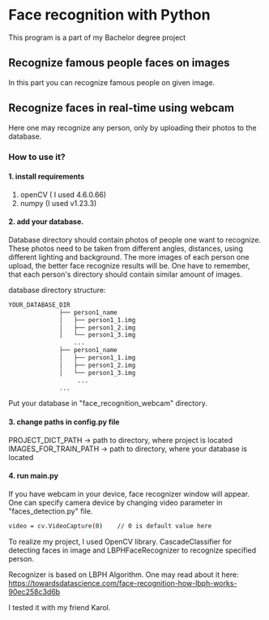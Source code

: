 # Face recognition with Python


This program is a part of my Bachelor degree project


## Recognize famous people faces on images
In this part you can recognize famous people on given image. 


## Recognize faces in real-time using webcam
Here one may recognize any person, only by uploading their photos to the database.
### How to use it?

#### 1. install requirements
1. openCV  ( I used 4.6.0.66)
2. numpy (I used v1.23.3)


#### 2. add your database.

Database directory should contain photos of people one want to recognize. These photos need to be taken from different angles, distances, using different lighting and background. The more images of each person one upload, the better face recognize results will be. One have to remember, that each person's directory should contain similar amount of images.

database directory structure:

```bash
YOUR_DATABASE_DIR
              ├── person1_name
              │   ├── person1_1.img
              │   ├── person1_2.img
              │   └── person1_3.img
                  ...
              ├── person1_name
              │   ├── person1_1.img
              │   ├── person1_2.img
              │   └── person1_3.img
                   ...
              ...
```

            
Put your database in "face_recognition_webcam" directory.
 

 
#### 3. change paths in config.py file

PROJECT_DICT_PATH        -> path to directory, where project is located  
IMAGES_FOR_TRAIN_PATH    -> path to directory, where your database is located  

#### 4. run main.py 

If you have webcam in your device, face recognizer window will appear. One can specify camera device by changing video parameter in "faces_detection.py" file.

```bash
video = cv.VideoCapture(0)    // 0 is default value here
```


To realize my project, I used OpenCV library. CascadeClassifier for detecting faces in image and LBPHFaceRecognizer to recognize specified person.

Recognizer is based on LBPH Algorithm. 
One may read about it here: https://towardsdatascience.com/face-recognition-how-lbph-works-90ec258c3d6b

I tested it with my friend Karol.
